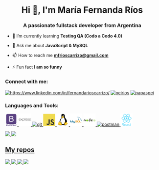 <h1 align="center">Hi 👋, I'm María Fernanda Ríos</h1>
<h3 align="center">A passionate fullstack developer from Argentina</h3>

- 🌱 I’m currently learning **Testing QA (Codo a Codo 4.0)**

- 💬 Ask me about **JavaScript & MySQL**

- 📫 How to reach me **mfrioscarrizo@gmail.com**

- ⚡ Fun fact **I am so funny**

<h3 align="left">Connect with me:</h3>
<p align="left">
<a href="https://linkedin.com/in/https://www.linkedin.com/in/fernandarioscarrizo/" target="blank"><img align="center" src="https://raw.githubusercontent.com/rahuldkjain/github-profile-readme-generator/master/src/images/icons/Social/linked-in-alt.svg" alt="https://www.linkedin.com/in/fernandarioscarrizo/" height="30" width="40" /></a>
<a href="https://www.hackerrank.com/peirios" target="blank"><img align="center" src="https://raw.githubusercontent.com/rahuldkjain/github-profile-readme-generator/master/src/images/icons/Social/hackerrank.svg" alt="peirios" height="30" width="40" /></a>
<a href="https://www.leetcode.com/papaspei" target="blank"><img align="center" src="https://raw.githubusercontent.com/rahuldkjain/github-profile-readme-generator/master/src/images/icons/Social/leet-code.svg" alt="papaspei" height="30" width="40" /></a>
</p>

<h3 align="left">Languages and Tools:</h3>
<p align="left"> <a href="https://getbootstrap.com" target="_blank"> <img src="https://raw.githubusercontent.com/devicons/devicon/master/icons/bootstrap/bootstrap-plain-wordmark.svg" alt="bootstrap" width="40" height="40"/> </a> <a href="https://expressjs.com" target="_blank"> <img src="https://raw.githubusercontent.com/devicons/devicon/master/icons/express/express-original-wordmark.svg" alt="express" width="40" height="40"/> </a> <a href="https://git-scm.com/" target="_blank"> <img src="https://www.vectorlogo.zone/logos/git-scm/git-scm-icon.svg" alt="git" width="40" height="40"/> </a> <a href="https://developer.mozilla.org/en-US/docs/Web/JavaScript" target="_blank"> <img src="https://raw.githubusercontent.com/devicons/devicon/master/icons/javascript/javascript-original.svg" alt="javascript" width="40" height="40"/> </a> <a href="https://www.linux.org/" target="_blank"> <img src="https://raw.githubusercontent.com/devicons/devicon/master/icons/linux/linux-original.svg" alt="linux" width="40" height="40"/> </a> <a href="https://www.mysql.com/" target="_blank"> <img src="https://raw.githubusercontent.com/devicons/devicon/master/icons/mysql/mysql-original-wordmark.svg" alt="mysql" width="40" height="40"/> </a> <a href="https://nodejs.org" target="_blank"> <img src="https://raw.githubusercontent.com/devicons/devicon/master/icons/nodejs/nodejs-original-wordmark.svg" alt="nodejs" width="40" height="40"/> </a> <a href="https://postman.com" target="_blank"> <img src="https://www.vectorlogo.zone/logos/getpostman/getpostman-icon.svg" alt="postman" width="40" height="40"/> </a> <a href="https://reactjs.org/" target="_blank"> <img src="https://raw.githubusercontent.com/devicons/devicon/master/icons/react/react-original-wordmark.svg" alt="react" width="40" height="40"/> </a> </p>

<p align="left">
  <a href="https://github.com/peirios"><img width="400" src="https://github-readme-stats.vercel.app/api?username=peirios&show_icons=true&theme=jolly">
  <a href="https://github.com/peirios"><img width="400" src="https://github-readme-stats.vercel.app/api/top-langs/?username=peirios&hide=html,scss,css, shell&langs_count=10&layout=compact&theme=jolly">
</p>
    
## My repos
    
<p align="left">
  
   <a href="https://github.com/peirios/grupo3-peritroopers-sprint8"><img width="400" src="https://github-readme-stats.vercel.app/api/pin/?username=peirios&repo=grupo3-peritroopers-sprint8&langs_count=5&theme=jolly">
  <a href="https://github.com/peirios/grupo3-peritroopers-sprint8front"><img width="400" src="https://github-readme-stats.vercel.app/api/pin/?username=peirios&card_height=300&&repo=grupo3-peritroopers-sprint8front&langs_count=5&layout=compact&theme=jolly">
  <a href="https://github.com/peirios/grupo3-peritroopers-sprint6"><img width="400" src="https://github-readme-stats.vercel.app/api/pin/?username=peirios&repo=grupo3-peritroopers-sprint6&layout=compact&theme=jolly">
  <a href="https://github.com/peirios/grupo3-peritroopers-sprint7"><img width="400" src="https://github-readme-stats.vercel.app/api/pin/?username=peirios&repo=grupo3-peritroopers-sprint7&hide=html,scss,css&langs_count=10&layout=compact&theme=jolly">
</p>  

